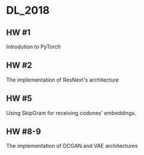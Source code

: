 # DL_2018

## HW #1
Introdution to PyTorch

## HW #2
The implementation of ResNext's architecture 

## HW #5
Using SkipGram for receiving codones' embeddings.

## HW #8-9
The implementation of DCGAN and VAE architectures
